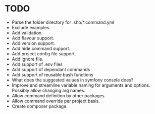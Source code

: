 # TODO
- Parse the folder directory for .sho/*.command.yml
- Exclude examples.
- Add validation.
- Add flavour support.
- Add version support.
- Add hide command support.
- Add project config file support.
- Add ignore file.
- Add support of .env files
- Add support of dependant commands
- Add support of reusable bash functions
- What does the suggested values in symfony console does?
- Improve and streamline variable naming for arguments and options. Possibly allow changing arg names.
- Allow command definition by other packages.
- Allow command override per project basis.
- Create composer package.
